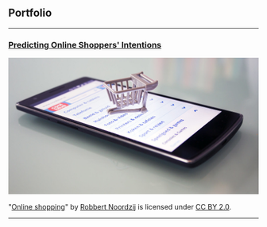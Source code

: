 ## Portfolio

---

### [Predicting Online Shoppers' Intentions](/sample_page)
<img src="images/online_shopping.jpg?raw=true"/>

<p style="font-size:0.5em class="attribution">"<a rel="noopener noreferrer" href="https://www.flickr.com/photos/30760216@N08/22257890101">Online shopping</a>" by <a rel="noopener noreferrer" href="https://www.flickr.com/photos/30760216@N08">Robbert Noordzij</a> is licensed under <a rel="noopener noreferrer" href="https://creativecommons.org/licenses/by/2.0/?ref=openverse">CC BY 2.0</a>.</p>


---
